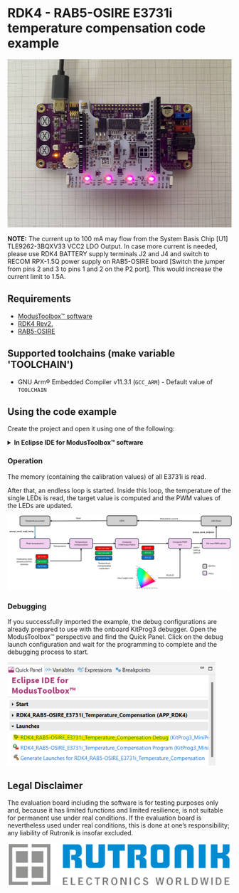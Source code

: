 # RDK4 - RAB5-OSIRE E3731i temperature compensation code example

<img src="images/rdk4_rab5_e3731i_purple.JPEG" style="zoom:90%;" />

**NOTE:**  The current up to 100 mA may flow from the System Basis Chip [U1] TLE9262-3BQXV33 VCC2 LDO Output. In case more current is needed, please use RDK4 BATTERY supply terminals J2 and J4 and switch to RECOM RPX-1.5Q power supply on RAB5-OSIRE board [Switch the jumper from pins 2 and 3 to pins 1 and 2 on the P2 port]. This would increase the current limit to 1.5A.

## Requirements

- [ModusToolbox™ software](https://www.infineon.com/design-resources/development-tools/sdk/modustoolbox-software)
- [RDK4 Rev2.](https://www.rutronik24.com/product/rutronik/rdk4/20820197.html)
- [RAB5-OSIRE](https://www.rutronik24.com/product/rutronik/rab5osire/23450204.html)

## Supported toolchains (make variable 'TOOLCHAIN')

- GNU Arm&reg; Embedded Compiler v11.3.1 (`GCC_ARM`) - Default value of `TOOLCHAIN`

## Using the code example

Create the project and open it using one of the following:

<details><summary><b>In Eclipse IDE for ModusToolbox&trade; software</b></summary>

1. Click the **New Application** link in the **Quick Panel** (or, use **File** > **New** > **ModusToolbox&trade; Application**). This launches the [Project Creator](https://www.infineon.com/ModusToolboxProjectCreator) tool.

2. Pick a RDK4 kit supported by the code example from the PSoC&trade; 4 BSPs list shown in the **Project Creator - Choose Board Support Package (BSP)** dialogue.

   When you select a supported kit, the example is reconfigured automatically to work with the kit. To work with a different supported kit later, use the [Library Manager](https://www.infineon.com/ModusToolboxLibraryManager) to choose the BSP for the supported kit. You can use the Library Manager to select or update the BSP and firmware libraries used in this application. To access the Library Manager, click the link from the **Quick Panel**.

   You can also just start the application creation process again and select a different kit.

   If you want to use the application for a kit not listed here, you may need to update the source files. If the kit does not have the required resources, the application may not work.

3. In the **Project Creator - Select Application** dialogue, choose the RDK4_RAB5-OSIRE_SAID example in the Peripherals category by enabling the checkbox.

4. (Optional) Change the suggested **New Application Name**.

5. The **Application(s) Root Path** defaults to the Eclipse workspace which is usually the desired location for the application. If you want to store the application in a different location, you can change the *Application(s) Root Path* value. Applications that share libraries should be in the same root path.

6. Click **Create** to complete the application creation process.

For more details, see the [Eclipse IDE for ModusToolbox&trade; software user guide](https://www.infineon.com/MTBEclipseIDEUserGuide) (locally available at *{ModusToolbox&trade; software install directory}/docs_{version}/mt_ide_user_guide.pdf*).

</details>

### Operation

The memory (containing the calibration values) of all E3731i is read.

After that, an endless loop is started. Inside this loop, the temperature of the single LEDs is read, the target value is computed and the PWM values of the LEDs are updated.

<img src="images/firmware_operation.png" style="zoom:100%;" />

### Debugging

If you successfully imported the example, the debug configurations are already prepared to use with the onboard KitProg3 debugger. Open the ModusToolbox™ perspective and find the Quick Panel. Click on the debug launch configuration and wait for the programming to complete and the debugging process to start.

<img src="images/eclipse_debug_start.png" style="zoom:100%;" />

## Legal Disclaimer

The evaluation board including the software is for testing purposes only and, because it has limited functions and limited resilience, is not suitable for permanent use under real conditions. If the evaluation board is nevertheless used under real conditions, this is done at one’s responsibility; any liability of Rutronik is insofar excluded. 

<img src="images/rutronik.png" style="zoom:50%;" />



